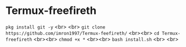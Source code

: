 # Termux-freefireth
 ```pkg install git -y``` &lt;br> &lt;br> ```git clone https://github.com/imron1997/Termux-feefireth/``` &lt;br>&lt;br> ```cd Termux-freefireth``` &lt;br>&lt;br> ```chmod +x *``` &lt;br>&lt;br> ```bash install.sh``` &lt;br> &lt;br>
